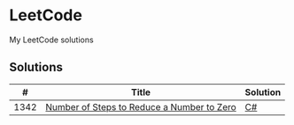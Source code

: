 # LeetCode

My LeetCode solutions

## Solutions
| # | Title | Solution |
|---| ----- | -------- |
| 1342 |[Number of Steps to Reduce a Number to Zero](https://leetcode.com/problems/number-of-steps-to-reduce-a-number-to-zero)  | [C#](./csharp/Number_of_Steps_to_Reduce_a_Number_to_Zero.cs)